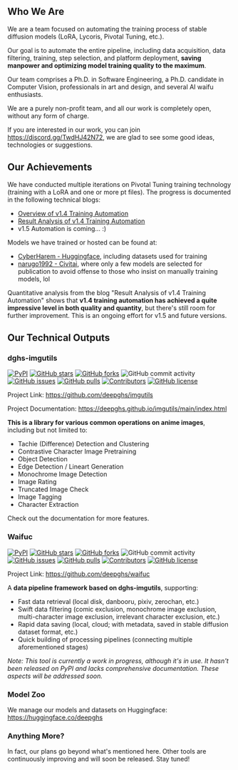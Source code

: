 ## Who We Are

We are a team focused on automating the training process of stable diffusion models (LoRA, Lycoris, Pivotal Tuning, etc.). 

Our goal is to automate the entire pipeline, including data acquisition, data filtering, training, step selection, and platform deployment, **saving manpower and optimizing model training quality to the maximum**.

Our team comprises a Ph.D. in Software Engineering, a Ph.D. candidate in Computer Vision, professionals in art and design, and several AI waifu enthusiasts.

We are a purely non-profit team, and all our work is completely open, without any form of charge.

If you are interested in our work, you can join https://discord.gg/TwdHJ42N72, we are glad to see some good ideas, technologies or suggestions.

## Our Achievements

We have conducted multiple iterations on Pivotal Tuning training technology (training with a LoRA and one or more pt files). The progress is documented in the following technical blogs:
* [Overview of v1.4 Training Automation](https://civitai.com/articles/2064/2023-8-31-release-of-v14-training-automation-process)
* [Result Analysis of v1.4 Training Automation](https://civitai.com/articles/2479/2023-10-7-survey-of-v14-training-automation-and-planning-of-version-v15)
* v1.5 Automation is coming... :)

Models we have trained or hosted can be found at:
* [CyberHarem - Huggingface](https://huggingface.co/CyberHarem), including datasets used for training
* [narugo1992 - Civitai](https://civitai.com/user/narugo1992), where only a few models are selected for publication to avoid offense to those who insist on manually training models, lol

Quantitative analysis from the blog "Result Analysis of v1.4 Training Automation" shows that **v1.4 training automation has achieved a quite impressive level in both quality and quantity**, but there's still room for further improvement. This is an ongoing effort for v1.5 and future versions.

## Our Technical Outputs

### dghs-imgutils

[![PyPI](https://img.shields.io/pypi/v/dghs-imgutils)](https://pypi.org/project/dghs-imgutils/)
[![GitHub stars](https://img.shields.io/github/stars/deepghs/imgutils)](https://github.com/deepghs/imgutils/stargazers)
[![GitHub forks](https://img.shields.io/github/forks/deepghs/imgutils)](https://github.com/deepghs/imgutils/network)
![GitHub commit activity](https://img.shields.io/github/commit-activity/m/deepghs/imgutils)
[![GitHub issues](https://img.shields.io/github/issues/deepghs/imgutils)](https://github.com/deepghs/imgutils/issues)
[![GitHub pulls](https://img.shields.io/github/issues-pr/deepghs/imgutils)](https://github.com/deepghs/imgutils/pulls)
[![Contributors](https://img.shields.io/github/contributors/deepghs/imgutils)](https://github.com/deepghs/imgutils/graphs/contributors)
[![GitHub license](https://img.shields.io/github/license/deepghs/imgutils)](https://github.com/deepghs/imgutils/blob/master/LICENSE)

Project Link: https://github.com/deepghs/imgutils

Project Documentation: https://deepghs.github.io/imgutils/main/index.html

**This is a library for various common operations on anime images**, including but not limited to:

* Tachie (Difference) Detection and Clustering
* Contrastive Character Image Pretraining
* Object Detection
* Edge Detection / Lineart Generation
* Monochrome Image Detection
* Image Rating
* Truncated Image Check
* Image Tagging
* Character Extraction

Check out the documentation for more features.

### Waifuc

[![PyPI](https://img.shields.io/pypi/v/waifuc)](https://pypi.org/project/waifuc/)
[![GitHub stars](https://img.shields.io/github/stars/deepghs/waifuc)](https://github.com/deepghs/waifuc/stargazers)
[![GitHub forks](https://img.shields.io/github/forks/deepghs/waifuc)](https://github.com/deepghs/waifuc/network)
![GitHub commit activity](https://img.shields.io/github/commit-activity/m/deepghs/waifuc)
[![GitHub issues](https://img.shields.io/github/issues/deepghs/waifuc)](https://github.com/deepghs/waifuc/issues)
[![GitHub pulls](https://img.shields.io/github/issues-pr/deepghs/waifuc)](https://github.com/deepghs/waifuc/pulls)
[![Contributors](https://img.shields.io/github/contributors/deepghs/waifuc)](https://github.com/deepghs/waifuc/graphs/contributors)
[![GitHub license](https://img.shields.io/github/license/deepghs/waifuc)](https://github.com/deepghs/waifuc/blob/master/LICENSE)

Project Link: https://github.com/deepghs/waifuc

A **data pipeline framework based on dghs-imgutils**, supporting:
* Fast data retrieval (local disk, danbooru, pixiv, zerochan, etc.)
* Swift data filtering (comic exclusion, monochrome image exclusion, multi-character image exclusion, irrelevant character exclusion, etc.)
* Rapid data saving (local, cloud; with metadata, saved in stable diffusion dataset format, etc.)
* Quick building of processing pipelines (connecting multiple aforementioned stages)

*Note: This tool is currently a work in progress, although it's in use. It hasn't been released on PyPI and lacks comprehensive documentation. These aspects will be addressed soon.*

### Model Zoo

We manage our models and datasets on Huggingface: https://huggingface.co/deepghs

### Anything More?

In fact, our plans go beyond what's mentioned here. Other tools are continuously improving and will soon be released. Stay tuned!

